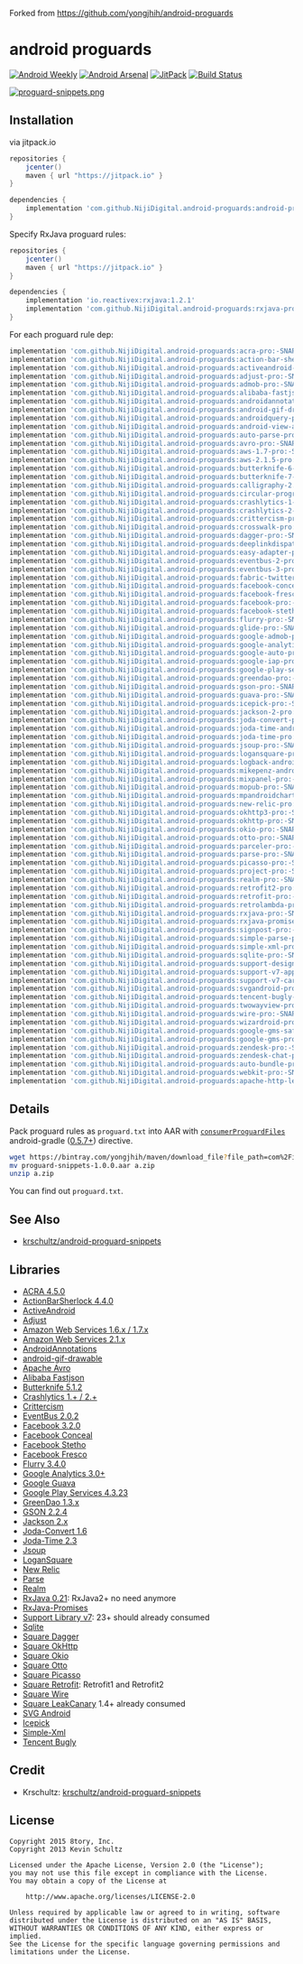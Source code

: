 Forked from <https://github.com/yongjhih/android-proguards>

# android proguards

[![Android Weekly](https://img.shields.io/badge/Android%20Weekly-%23230-blue.svg)](http://androidweekly.net/issues/issue-230)
[![Android Arsenal](https://img.shields.io/badge/Android%20Arsenal-android--proguards-brightgreen.svg?style=flat)](http://android-arsenal.com/details/1/4600)
[![JitPack](https://img.shields.io/github/tag/yongjhih/android-proguards.svg?label=JitPack)](https://jitpack.io/#yongjhih/android-proguards)
[![Build Status](https://travis-ci.org/yongjhih/android-proguards.svg)](https://travis-ci.org/yongjhih/android-proguards)

[![proguard-snippets.png](art/proguard-snippets.png)](art/proguard-snippets.png)

## Installation

via jitpack.io

```gradle
repositories {
    jcenter()
    maven { url "https://jitpack.io" }
}

dependencies {
    implementation 'com.github.NijiDigital.android-proguards:android-proguards-all:-SNAPSHOT'
}
```

Specify RxJava proguard rules:

```gradle
repositories {
    jcenter()
    maven { url "https://jitpack.io" }
}

dependencies {
    implementation 'io.reactivex:rxjava:1.2.1'
    implementation 'com.github.NijiDigital.android-proguards:rxjava-pro:-SNAPSHOT'
}
```

For each proguard rule dep:

```gradle
implementation 'com.github.NijiDigital.android-proguards:acra-pro:-SNAPSHOT'
implementation 'com.github.NijiDigital.android-proguards:action-bar-sherlock-pro:-SNAPSHOT'
implementation 'com.github.NijiDigital.android-proguards:activeandroid-pro:-SNAPSHOT'
implementation 'com.github.NijiDigital.android-proguards:adjust-pro:-SNAPSHOT'
implementation 'com.github.NijiDigital.android-proguards:admob-pro:-SNAPSHOT'
implementation 'com.github.NijiDigital.android-proguards:alibaba-fastjson-pro:-SNAPSHOT'
implementation 'com.github.NijiDigital.android-proguards:androidannotations-pro:-SNAPSHOT'
implementation 'com.github.NijiDigital.android-proguards:android-gif-drawable-pro:-SNAPSHOT'
implementation 'com.github.NijiDigital.android-proguards:androidquery-pro:-SNAPSHOT'
implementation 'com.github.NijiDigital.android-proguards:android-view-animations-pro:-SNAPSHOT'
implementation 'com.github.NijiDigital.android-proguards:auto-parse-pro:-SNAPSHOT'
implementation 'com.github.NijiDigital.android-proguards:avro-pro:-SNAPSHOT'
implementation 'com.github.NijiDigital.android-proguards:aws-1.7-pro:-SNAPSHOT'
implementation 'com.github.NijiDigital.android-proguards:aws-2.1.5-pro:-SNAPSHOT'
implementation 'com.github.NijiDigital.android-proguards:butterknife-6-pro:-SNAPSHOT'
implementation 'com.github.NijiDigital.android-proguards:butterknife-7-pro:-SNAPSHOT'
implementation 'com.github.NijiDigital.android-proguards:calligraphy-2.1.0-pro:-SNAPSHOT'
implementation 'com.github.NijiDigital.android-proguards:circular-progress-button-pro:-SNAPSHOT'
implementation 'com.github.NijiDigital.android-proguards:crashlytics-1-pro:-SNAPSHOT'
implementation 'com.github.NijiDigital.android-proguards:crashlytics-2-pro:-SNAPSHOT'
implementation 'com.github.NijiDigital.android-proguards:crittercism-pro:-SNAPSHOT'
implementation 'com.github.NijiDigital.android-proguards:crosswalk-pro:-SNAPSHOT'
implementation 'com.github.NijiDigital.android-proguards:dagger-pro:-SNAPSHOT'
implementation 'com.github.NijiDigital.android-proguards:deeplinkdispatch-1.5-pro:-SNAPSHOT'
implementation 'com.github.NijiDigital.android-proguards:easy-adapter-pro:-SNAPSHOT'
implementation 'com.github.NijiDigital.android-proguards:eventbus-2-pro:-SNAPSHOT'
implementation 'com.github.NijiDigital.android-proguards:eventbus-3-pro:-SNAPSHOT'
implementation 'com.github.NijiDigital.android-proguards:fabric-twitter-kit-pro:-SNAPSHOT'
implementation 'com.github.NijiDigital.android-proguards:facebook-conceal-pro:-SNAPSHOT'
implementation 'com.github.NijiDigital.android-proguards:facebook-fresco-pro:-SNAPSHOT'
implementation 'com.github.NijiDigital.android-proguards:facebook-pro:-SNAPSHOT'
implementation 'com.github.NijiDigital.android-proguards:facebook-stetho-pro:-SNAPSHOT'
implementation 'com.github.NijiDigital.android-proguards:flurry-pro:-SNAPSHOT'
implementation 'com.github.NijiDigital.android-proguards:glide-pro:-SNAPSHOT'
implementation 'com.github.NijiDigital.android-proguards:google-admob-pro:-SNAPSHOT'
implementation 'com.github.NijiDigital.android-proguards:google-analytics-pro:-SNAPSHOT'
implementation 'com.github.NijiDigital.android-proguards:google-auto-pro:-SNAPSHOT'
implementation 'com.github.NijiDigital.android-proguards:google-iap-pro:-SNAPSHOT'
implementation 'com.github.NijiDigital.android-proguards:google-play-services-pro:-SNAPSHOT'
implementation 'com.github.NijiDigital.android-proguards:greendao-pro:-SNAPSHOT'
implementation 'com.github.NijiDigital.android-proguards:gson-pro:-SNAPSHOT'
implementation 'com.github.NijiDigital.android-proguards:guava-pro:-SNAPSHOT'
implementation 'com.github.NijiDigital.android-proguards:icepick-pro:-SNAPSHOT'
implementation 'com.github.NijiDigital.android-proguards:jackson-2-pro:-SNAPSHOT'
implementation 'com.github.NijiDigital.android-proguards:joda-convert-pro:-SNAPSHOT'
implementation 'com.github.NijiDigital.android-proguards:joda-time-android-pro:-SNAPSHOT'
implementation 'com.github.NijiDigital.android-proguards:joda-time-pro:-SNAPSHOT'
implementation 'com.github.NijiDigital.android-proguards:jsoup-pro:-SNAPSHOT'
implementation 'com.github.NijiDigital.android-proguards:logansquare-pro:-SNAPSHOT'
implementation 'com.github.NijiDigital.android-proguards:logback-android-pro:-SNAPSHOT'
implementation 'com.github.NijiDigital.android-proguards:mikepenz-android-iconics-pro:-SNAPSHOT'
implementation 'com.github.NijiDigital.android-proguards:mixpanel-pro:-SNAPSHOT'
implementation 'com.github.NijiDigital.android-proguards:mopub-pro:-SNAPSHOT'
implementation 'com.github.NijiDigital.android-proguards:mpandroidchart-pro:-SNAPSHOT'
implementation 'com.github.NijiDigital.android-proguards:new-relic-pro:-SNAPSHOT'
implementation 'com.github.NijiDigital.android-proguards:okhttp3-pro:-SNAPSHOT'
implementation 'com.github.NijiDigital.android-proguards:okhttp-pro:-SNAPSHOT'
implementation 'com.github.NijiDigital.android-proguards:okio-pro:-SNAPSHOT'
implementation 'com.github.NijiDigital.android-proguards:otto-pro:-SNAPSHOT'
implementation 'com.github.NijiDigital.android-proguards:parceler-pro:-SNAPSHOT'
implementation 'com.github.NijiDigital.android-proguards:parse-pro:-SNAPSHOT'
implementation 'com.github.NijiDigital.android-proguards:picasso-pro:-SNAPSHOT'
implementation 'com.github.NijiDigital.android-proguards:project-pro:-SNAPSHOT'
implementation 'com.github.NijiDigital.android-proguards:realm-pro:-SNAPSHOT'
implementation 'com.github.NijiDigital.android-proguards:retrofit2-pro:-SNAPSHOT'
implementation 'com.github.NijiDigital.android-proguards:retrofit-pro:-SNAPSHOT'
implementation 'com.github.NijiDigital.android-proguards:retrolambda-pro:-SNAPSHOT'
implementation 'com.github.NijiDigital.android-proguards:rxjava-pro:-SNAPSHOT'
implementation 'com.github.NijiDigital.android-proguards:rxjava-promises-pro:-SNAPSHOT'
implementation 'com.github.NijiDigital.android-proguards:signpost-pro:-SNAPSHOT'
implementation 'com.github.NijiDigital.android-proguards:simple-parse-pro:-SNAPSHOT'
implementation 'com.github.NijiDigital.android-proguards:simple-xml-pro:-SNAPSHOT'
implementation 'com.github.NijiDigital.android-proguards:sqlite-pro:-SNAPSHOT'
implementation 'com.github.NijiDigital.android-proguards:support-design-pro:-SNAPSHOT'
implementation 'com.github.NijiDigital.android-proguards:support-v7-appcompat-pro:-SNAPSHOT'
implementation 'com.github.NijiDigital.android-proguards:support-v7-cardview-pro:-SNAPSHOT'
implementation 'com.github.NijiDigital.android-proguards:svgandroid-pro:-SNAPSHOT'
implementation 'com.github.NijiDigital.android-proguards:tencent-bugly-pro:-SNAPSHOT'
implementation 'com.github.NijiDigital.android-proguards:twowayview-pro:-SNAPSHOT'
implementation 'com.github.NijiDigital.android-proguards:wire-pro:-SNAPSHOT'
implementation 'com.github.NijiDigital.android-proguards:wizardroid-pro:-SNAPSHOT'
implementation 'com.github.NijiDigital.android-proguards:google-gms-safetynet-pro:-SNAPSHOT'
implementation 'com.github.NijiDigital.android-proguards:google-gms-pro:-SNAPSHOT'
implementation 'com.github.NijiDigital.android-proguards:zendesk-pro:-SNAPSHOT'
implementation 'com.github.NijiDigital.android-proguards:zendesk-chat-pro:-SNAPSHOT'
implementation 'com.github.NijiDigital.android-proguards:auto-bundle-pro:-SNAPSHOT'
implementation 'com.github.NijiDigital.android-proguards:webkit-pro:-SNAPSHOT'
implementation 'com.github.NijiDigital.android-proguards:apache-http-legacy-pro:-SNAPSHOT'
```


## Details

Pack proguard rules as `proguard.txt` into AAR with [`consumerProguardFiles`](https://github.com/yongjhih/android-proguards/blob/master/rxjava-pro/build.gradle#L26) android-gradle ([0.5.7+](http://tools.android.com/tech-docs/new-build-system)) directive.

```sh
wget https://bintray.com/yongjhih/maven/download_file?file_path=com%2Finfstory%2Fproguard-snippets%2F1.0.0%2Fproguard-snippets-1.0.0.aar
mv proguard-snippets-1.0.0.aar a.zip
unzip a.zip
```

You can find out `proguard.txt`.

## See Also

* [krschultz/android-proguard-snippets](https://github.com/krschultz/android-proguard-snippets)

## Libraries

* [ACRA 4.5.0](https://github.com/ACRA/acra)
* [ActionBarSherlock 4.4.0](http://actionbarsherlock.com/)
* [ActiveAndroid](http://www.activeandroid.com/)
* [Adjust](https://github.com/adjust/android_sdk)
* [Amazon Web Services 1.6.x / 1.7.x](https://aws.amazon.com/releasenotes/Android/1855915734308772)
* [Amazon Web Services 2.1.x](https://github.com/aws/aws-sdk-android)
* [AndroidAnnotations](http://androidannotations.org/)
* [android-gif-drawable](https://github.com/koral--/android-gif-drawable)
* [Apache Avro](http://http://avro.apache.org/)
* [Alibaba Fastjson](https://github.com/alibaba/fastjson)
* [Butterknife 5.1.2](http://jakewharton.github.io/butterknife/)
* [Crashlytics 1.+ / 2.+](http://try.crashlytics.com/sdk-android/)
* [Crittercism](http://docs.crittercism.com/android/android.html)
* [EventBus 2.0.2](https://github.com/greenrobot/EventBus)
* [Facebook 3.2.0](https://developers.facebook.com/docs/android/)
* [Facebook Conceal](https://facebook.github.io/conceal/)
* [Facebook Stetho](https://facebook.github.io/stetho/)
* [Facebook Fresco](https://github.com/facebook/fresco)
* [Flurry 3.4.0](http://support.flurry.com/index.php?title=Analytics/Code/ReleaseNotes/Android)
* [Google Analytics 3.0+](https://developers.google.com/analytics/devguides/collection/android/v3/)
* [Google Guava](https://code.google.com/p/guava-libraries/)
* [Google Play Services 4.3.23](http://developer.android.com/google/play-services/setup.html)
* [GreenDao 1.3.x](http://greendao-orm.com/)
* [GSON 2.2.4](https://code.google.com/p/google-gson/)
* [Jackson 2.x](http://wiki.fasterxml.com/JacksonHome)
* [Joda-Convert 1.6](http://www.joda.org/joda-convert/)
* [Joda-Time 2.3](http://www.joda.org/joda-time/)
* [Jsoup](http://jsoup.org/)
* [LoganSquare](https://github.com/bluelinelabs/LoganSquare)
* [New Relic](https://docs.newrelic.com/docs/mobile-monitoring/mobile-sdk-api/new-relic-mobile-sdk-api/working-android-sdk-api)
* [Parse](https://parse.com/products/android)
* [Realm](http://realm.io/news/realm-for-android/)
* [RxJava 0.21](https://github.com/ReactiveX/RxJava/wiki/The-RxJava-Android-Module): RxJava2+ no need anymore
* [RxJava-Promises](https://github.com/darylteo/rxjava-promises)
* [Support Library v7](https://developer.android.com/tools/support-library/features.html#v7-appcompat): 23+ should already consumed
* [Sqlite](http://www.sqlite.org/index.html)
* [Square Dagger](https://github.com/square/dagger)
* [Square OkHttp](http://square.github.io/okhttp/)
* [Square Okio](https://github.com/square/okio)
* [Square Otto](http://square.github.io/otto/)
* [Square Picasso](https://github.com/square/picasso)
* [Square Retrofit](http://square.github.io/retrofit/): Retrofit1 and Retrofit2
* [Square Wire](https://github.com/square/wire)
* [Square LeakCanary](https://github.com/square/leakcanary) 1.4+ already consumed
* [SVG Android](https://github.com/pents90/svg-android)
* [Icepick](https://github.com/frankiesardo/icepick)
* [Simple-Xml](http://simple.sourceforge.net/)
* [Tencent Bugly](http://bugly.qq.com/)

## Credit

* Krschultz: [krschultz/android-proguard-snippets](https://github.com/krschultz/android-proguard-snippets)

## License

```
Copyright 2015 8tory, Inc.
Copyright 2013 Kevin Schultz

Licensed under the Apache License, Version 2.0 (the "License");
you may not use this file except in compliance with the License.
You may obtain a copy of the License at

    http://www.apache.org/licenses/LICENSE-2.0

Unless required by applicable law or agreed to in writing, software
distributed under the License is distributed on an "AS IS" BASIS,
WITHOUT WARRANTIES OR CONDITIONS OF ANY KIND, either express or implied.
See the License for the specific language governing permissions and
limitations under the License.

